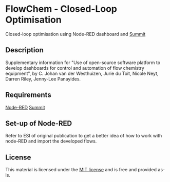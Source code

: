 # FlowChem - Closed-Loop Optimisation
Closed-loop optimisation using Node-RED dashboard and [Summit](https://github.com/sustainable-processes/summit)

## Description
Supplementary information for "Use of open-source software platform to develop dashboards for control and automation of flow chemistry equipment", by C. Johan van der Westhuizen, Jurie du Toit, Nicole Neyt, Darren Riley, Jenny-Lee Panayides.

## Requirements
[Node-RED](https://nodered.org/)
[Summit](https://github.com/sustainable-processes/summit)

## Set-up of Node-RED
Refer to ESI of original publication to get a better idea of how to work with node-RED and import the developed flows.

## License
This material is licensed under the [MIT license](https://github.com/JohanvdWesthuizen/FlowChem-ClosedLoopOpt/blob/main/LICENSE) and is free and provided as-is.
